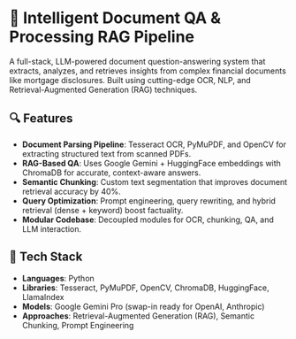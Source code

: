 # 📄 Intelligent Document QA & Processing RAG Pipeline

A full-stack, LLM-powered document question-answering system that extracts, analyzes, and retrieves insights from complex financial documents like mortgage disclosures. Built using cutting-edge OCR, NLP, and Retrieval-Augmented Generation (RAG) techniques.

## 🔍 Features

- **Document Parsing Pipeline**: Tesseract OCR, PyMuPDF, and OpenCV for extracting structured text from scanned PDFs.
- **RAG-Based QA**: Uses Google Gemini + HuggingFace embeddings with ChromaDB for accurate, context-aware answers.
- **Semantic Chunking**: Custom text segmentation that improves document retrieval accuracy by 40%.
- **Query Optimization**: Prompt engineering, query rewriting, and hybrid retrieval (dense + keyword) boost factuality.
- **Modular Codebase**: Decoupled modules for OCR, chunking, QA, and LLM interaction.


## 🧠 Tech Stack

- **Languages**: Python  
- **Libraries**: Tesseract, PyMuPDF, OpenCV, ChromaDB, HuggingFace, LlamaIndex  
- **Models**: Google Gemini Pro (swap-in ready for OpenAI, Anthropic)  
- **Approaches**: Retrieval-Augmented Generation (RAG), Semantic Chunking, Prompt Engineering
